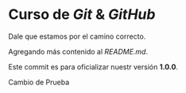 # Curso de _Git_ & _GitHub_

Dale que estamos por el camino correcto.

Agregando más contenido al _README.md_.

Este commit es para oficializar nuestr versión **1.0.0**.

Cambio de Prueba
